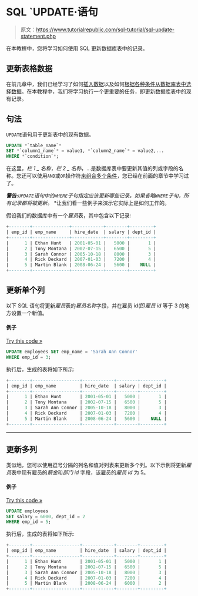 # SQL `UPDATE·语句

> 原文：<https://www.tutorialrepublic.com/sql-tutorial/sql-update-statement.php>

在本教程中，您将学习如何使用 SQL 更新数据库表中的记录。

## 更新表格数据

在前几章中，我们已经学习了如何[插入数据](sql-insert-statement.php)以及如何[根据各种条件从数据库表中选择数据](sql-select-statement.php)。在本教程中，我们将学习执行一个更重要的任务，即更新数据库表中的现有记录。

## 句法

`UPDATE`语句用于更新表中的现有数据。

```sql
UPDATE *`table_name`*
SET *`column1_name`* = value1, *`column2_name`* = value2,...
WHERE *`condition`*;
```

在这里，*栏 1 _ 名称*，*栏 2 _ 名称*，...是数据库表中要更新其值的列或字段的名称。您还可以使用`AND`或`OR`操作符[来组合多个条件](sql-and-or-operators.php)，您已经在前面的章节中学习过了。

 ***警告:**`UPDATE`语句中的`WHERE`子句指定应该更新哪些记录。如果省略`WHERE`子句，所有记录都将被更新。*  *让我们看一些例子来演示它实际上是如何工作的。

假设我们的数据库中有一个*雇员*表，其中包含以下记录:

```sql
+--------+--------------+------------+--------+---------+
| emp_id | emp_name     | hire_date  | salary | dept_id |
+--------+--------------+------------+--------+---------+
|      1 | Ethan Hunt   | 2001-05-01 |   5000 |       1 |
|      2 | Tony Montana | 2002-07-15 |   6500 |       5 |
|      3 | Sarah Connor | 2005-10-18 |   8000 |       3 |
|      4 | Rick Deckard | 2007-01-03 |   7200 |       4 |
|      5 | Martin Blank | 2008-06-24 |   5600 |    NULL |
+--------+--------------+------------+--------+---------+

```

## 更新单个列

以下 SQL 语句将更新*雇员*表的*雇员名称*字段，并在雇员 id(即*雇员 id* 等于 3 的地方设置一个新值。

#### 例子

[Try this code »](../codelab.php?topic=sql&file=update-single-column "Try this code using online Editor")

```sql
UPDATE employees SET emp_name = 'Sarah Ann Connor'
WHERE emp_id = 3;
```

执行后，生成的表将如下所示:

```sql
+--------+------------------+------------+--------+---------+
| emp_id | emp_name         | hire_date  | salary | dept_id |
+--------+------------------+------------+--------+---------+
|      1 | Ethan Hunt       | 2001-05-01 |   5000 |       1 |
|      2 | Tony Montana     | 2002-07-15 |   6500 |       5 |
|      3 | Sarah Ann Connor | 2005-10-18 |   8000 |       3 |
|      4 | Rick Deckard     | 2007-01-03 |   7200 |       4 |
|      5 | Martin Blank     | 2008-06-24 |   5600 |    NULL |
+--------+------------------+------------+--------+---------+

```

* * *

## 更新多列

类似地，您可以使用逗号分隔的列名和值对列表来更新多个列。以下示例将更新*雇员*表中现有雇员的*薪金*和*部门 id* 字段，该雇员的*雇员 id* 为 5。

#### 例子

[Try this code »](../codelab.php?topic=sql&file=update-multiple-columns "Try this code using online Editor")

```sql
UPDATE employees
SET salary = 6000, dept_id = 2
WHERE emp_id = 5;
```

执行后，生成的表将如下所示:

```sql
+--------+------------------+------------+--------+---------+
| emp_id | emp_name         | hire_date  | salary | dept_id |
+--------+------------------+------------+--------+---------+
|      1 | Ethan Hunt       | 2001-05-01 |   5000 |       1 |
|      2 | Tony Montana     | 2002-07-15 |   6500 |       5 |
|      3 | Sarah Ann Connor | 2005-10-18 |   8000 |       3 |
|      4 | Rick Deckard     | 2007-01-03 |   7200 |       4 |
|      5 | Martin Blank     | 2008-06-24 |   6000 |       2 |
+--------+------------------+------------+--------+---------+

```

